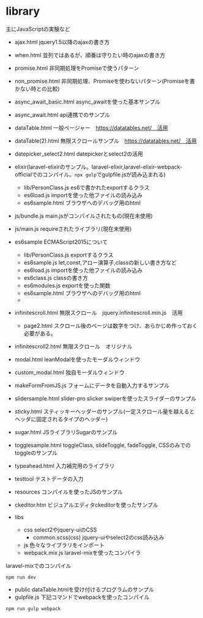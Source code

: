 # library
主にJavaScriptの実験など

- ajax.html jquery1.5以降のajaxの書き方
- when.html 並列ではあるが、順番は守りたい時のajaxの書き方
- promise.html 非同期処理をPromiseで使うパターン
- non_promise.html 非同期処理、Promiseを使わないパターン(Promiseを書かない時との比較)
- async_await_basic.html async_awaitを使った基本サンプル
- async_await.html api連携でのサンプル
- dataTable.html 一般ページャー　https://datatables.net/　活用
- dataTable(2).html 無限スクロールサンプル　https://datatables.net/　活用
- datepicker_select2.html datepickerとselect2の活用
- elixir(laravel-elixirのサンプル。laravel-elixir,laravel-elixir-webpack-officialでのコンパイル。```npx gulp```でgulpfile.jsが読み込まれる)
    - lib/PersonClass.js es6で書かれたexportするクラス
    - es6load.js importを使った他ファイルの読み込み
    - es6sample.html ブラウザへのデバッグ用のhtml


- js/bundle.js main.jsがコンパイルされたもの(現在未使用)
- js/main.js requireされたライブラリ(現在未使用)
- es6sample ECMAScript2015について
    - lib/PersonClass.js exportするクラス
    - es6sample.js let,const,アロー演算子,classの新しい書き方など
    - es6load.js importを使った他ファイルの読み込み
    - es6class.js classの書き方
    - es6modules.js exportを使った関数
    - es6sample.html ブラウザへのデバッグ用のhtml
    -

- infinitescroll.html 無限スクロール　jquery.infinitescroll.min.js　活用
    - page2.html スクロール後のページは数字をつけ、あらかじめ作っておく必要がある。
- infinitescroll2.html 無限スクロール　オリジナル
- modal.html leanModalを使ったモーダルウィンドウ
- custom_modal.html 独自モーダルウィンドウ
- makeFormFromJS.js フォームにデータを自動入力するサンプル
- slidersample.html slider-pro slicker swiperを使ったスライダーのサンプル
- sticky.html スティッキーヘッダーのサンプル(一定スクロール量を越えるとヘッダに固定されるタイプのヘッダー)
- sugar.html JSライブラリSugarのサンプル
- togglesample.html toggleClass, slideToggle, fadeToggle, CSSのみでのtoggleのサンプル
- typeahead.html 入力補完用のライブラリ

- testtool テストデータの入力
- resources コンパイルを使ったJSのサンプル
- ckeditor.htm ビジュアルエディタckeditorを使ったサンプル
- libs
    - css select2やjquery-uiのCSS
        - common.scss(css) jquery-uiやselect2のcss読み込み
    - js  色々なライブラリをインポート
    - webpack.mix.js laravel-mixを使ったコンパイラ

laravel-mixでのコンパイル
```
npm run dev
```


- public dataTable.htmlを受け付けるプログラムのサンプル
- gulpfile.js 下記コマンドでwebpackを使ったコンパイル　
```
npm run gulp webpack
```
